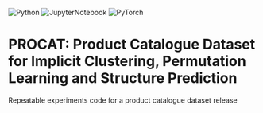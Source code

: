 ![Python](https://img.shields.io/badge/python-v3.6.5-green.svg)
![JupyterNotebook](https://img.shields.io/badge/jupyter-v4.6.1-blue.svg)
![PyTorch](https://img.shields.io/badge/pytorch-v1.4.0-blue.svg)
# PROCAT: Product Catalogue Dataset for Implicit Clustering, Permutation Learning and Structure Prediction
Repeatable experiments code for a product catalogue dataset release

